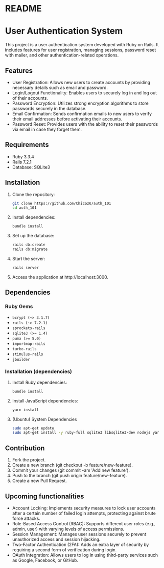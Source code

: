 # README

# User Authentication System

This project is a user authentication system developed with Ruby on Rails. It includes features for user registration, managing sessions, password reset with mailer, and other authentication-related operations.

## Features

- User Registration: Allows new users to create accounts by providing necessary details such as email and password.
- Login/Logout Functionality: Enables users to securely log in and log out of their accounts.
- Password Encryption: Utilizes strong encryption algorithms to store passwords securely in the database.
- Email Confirmation: Sends confirmation emails to new users to verify their email addresses before activating their accounts.
- Password Reset: Provides users with the ability to reset their passwords via email in case they forget them.

## Requirements

- Ruby 3.3.4
- Rails 7.2.1
- Database: SQLite3

## Installation

1. Clone the repository:

   ```sh
   git clone https://github.com/Chicoz0/auth_101
   cd auth_101

2. Install dependencies:

   ```sh
   bundle install

3. Set up the database:

   ```sh
   rails db:create
   rails db:migrate

4. Start the server:

   ```sh
   rails server

5. Access the application at http://localhost:3000.

## Dependencies

### Ruby Gems
- `bcrypt (~> 3.1.7)`
- `rails (~> 7.2.1)`
- `sprockets-rails`
- `sqlite3 (>= 1.4)`
- `puma (>= 5.0)`
- `importmap-rails`
- `turbo-rails`
- `stimulus-rails`
- `jbuilder`

### Installation (dependencies)

1. Install Ruby dependencies:

   ```sh
   bundle install

2. Install JavaScript dependencies:

   ```sh
   yarn install

3. (Ubuntu) System Dependencies

   ```sh
   sudo apt-get update
   sudo apt-get install -y ruby-full sqlite3 libsqlite3-dev nodejs yarn

## Contribution

1. Fork the project.
2. Create a new branch (git checkout -b feature/new-feature).
3. Commit your changes (git commit -am 'Add new feature').
4. Push to the branch (git push origin feature/new-feature).
5. Create a new Pull Request.

## Upcoming functionalities

- Account Locking: Implements security measures to lock user accounts after a certain number of failed login attempts, protecting against brute force attacks.
- Role-Based Access Control (RBAC): Supports different user roles (e.g., admin, user) with varying levels of access permissions.
- Session Management: Manages user sessions securely to prevent unauthorized access and session hijacking.
- Two-Factor Authentication (2FA): Adds an extra layer of security by requiring a second form of verification during login.
- OAuth Integration: Allows users to log in using third-party services such as Google, Facebook, or GitHub.